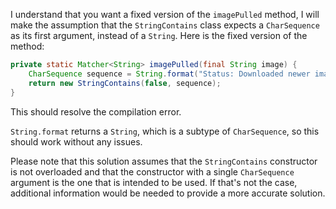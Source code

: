 I understand that you want a fixed version of the `imagePulled` method, I will make the assumption that the `StringContains` class expects a `CharSequence` as its first argument, instead of a `String`. Here is the fixed version of the method:
```java
private static Matcher<String> imagePulled(final String image) {
    CharSequence sequence = String.format("Status: Downloaded newer image for %s", image);
    return new StringContains(false, sequence);
}
```
This should resolve the compilation error.

`String.format` returns a `String`, which is a subtype of `CharSequence`, so this should work without any issues.

Please note that this solution assumes that the `StringContains` constructor is not overloaded and that the constructor with a single `CharSequence` argument is the one that is intended to be used. If that's not the case, additional information would be needed to provide a more accurate solution.